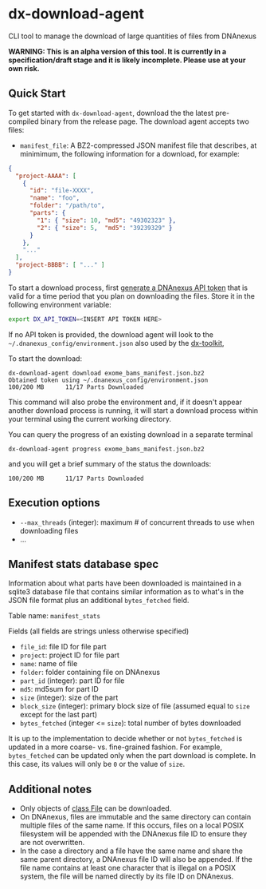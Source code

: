 # dx-download-agent
CLI tool to manage the download of large quantities of files from DNAnexus

**WARNING: This is an alpha version of this tool. It is currently in a specification/draft stage and it is likely incomplete. Please use at your own risk.**

## Quick Start

To get started with `dx-download-agent`, download the the latest pre-compiled binary from the release page.  The download agent accepts two files:

* `manifest_file`: A BZ2-compressed JSON manifest file that describes, at minimimum, the following information for a download, for example:

```json
{ 
  "project-AAAA": [
    {
      "id": "file-XXXX",
      "name": "foo",
      "folder": "/path/to",
      "parts": {
        "1": { "size": 10, "md5": "49302323" },
        "2": { "size": 5,  "md5": "39239329" }
      }
    },
    "..."
  ],
  "project-BBBB": [ "..." ]
}
```

To start a download process, first [generate a DNAnexus API token](https://wiki.dnanexus.com/Command-Line-Client/Login-and-Lgout#Authentication-Tokens) that is valid for a time period that you plan on downloading the files.  Store it in the following environment variable:

```bash
export DX_API_TOKEN=<INSERT API TOKEN HERE>
```

If no API token is provided, the download agent will look to the `~/.dnanexus_config/environment.json` also used by the [dx-toolkit](https://github.com/dnanexus/dx-toolkit),

<!-- In the same directory, you can probe your environment for download readiness with this command:

```
dx-download-agent inspect exome_bams_manifest.json.bz2
```

This command will perfrom a series of initial checks but avoid downloads.  These checks include:

* Network connectivity and potential issues with it
* Whether you have enough space locally
* Approximate speeds of download rates
* Whether it looks like another download process is running (i.e. file sizes are changing, status files being updated). -->

To start the download:

```
dx-download-agent download exome_bams_manifest.json.bz2
Obtained token using ~/.dnanexus_config/environment.json
100/200 MB      11/17 Parts Downloaded
```

This command will also probe the environment and, if it doesn't appear another download process is running, it will start a download process within your terminal using the current working directory.

You can query the progress of an existing download in a separate terminal

```
dx-download-agent progress exome_bams_manifest.json.bz2 
```

and you will get a brief summary of the status the downloads:

```
100/200 MB      11/17 Parts Downloaded
```

## Execution options

* `--max_threads` (integer): maximum # of concurrent threads to use when downloading files
* ...


## Manifest stats database spec

Information about what parts have been downloaded is maintained in a sqlite3 database file that contains similar information as to what's in the JSON file format plus an additional `bytes_fetched` field.

Table name: `manifest_stats`

Fields (all fields are strings unless otherwise specified)

* `file_id`: file ID for file part
* `project`: project ID for file part
* `name`: name of file
* `folder`: folder containing file on DNAnexus
* `part_id` (integer): part ID for file
* `md5`: md5sum for part ID
* `size` (integer): size of the part
* `block_size` (integer): primary block size of file (assumed equal to `size` except for the last part)
* `bytes_fetched` (integer <= `size`): total number of bytes downloaded

It is up to the implementation to decide whether or not `bytes_fetched` is updated in a more coarse- vs. fine-grained fashion.  For example, `bytes_fetched` can be updated only when the part download is complete. In this case, its values will only be `0` or the value of `size`.

## Additional notes

* Only objects of [class File](https://wiki.dnanexus.com/API-Specification-v1.0.0/Introduction-to-Data-Object-Classes) can be downloaded. 
* On DNAnexus, files are immutable and the same directory can contain multiple files of the same name.  If this occurs, files on a local POSIX filesystem will be appended with the DNAnexus file ID to ensure they are not overwritten.  
* In the case a directory and a file have the same name and share the same parent directory, a DNAnexus file ID will also be appended.  If the file name contains at least one character that is illegal on a POSIX system, the file will be named directly by its file ID on DNAnexus.
